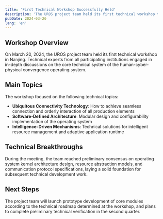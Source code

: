```yaml
---
title: 'First Technical Workshop Successfully Held'
description: 'The UROS project team held its first technical workshop to discuss the core technical architecture and implementation of the human-cyber-physical convergence operating system.'
pubDate: 2024-03-20
lang: 'en'
---
```


## Workshop Overview

On March 20, 2024, the UROS project team held its first technical workshop in Nanjing. Technical experts from all participating institutions engaged in in-depth discussions on the core technical system of the human-cyber-physical convergence operating system.

## Main Topics

The workshop focused on the following technical topics:

- **Ubiquitous Connectivity Technology**: How to achieve seamless connection and orderly interaction of all production elements
- **Software-Defined Architecture**: Modular design and configurability implementation of the operating system
- **Intelligence-Driven Mechanisms**: Technical solutions for intelligent resource management and adaptive application runtime

## Technical Breakthroughs

During the meeting, the team reached preliminary consensus on operating system kernel architecture design, resource abstraction models, and communication protocol specifications, laying a solid foundation for subsequent technical development work.

## Next Steps

The project team will launch prototype development of core modules according to the technical roadmap determined at the workshop, and plans to complete preliminary technical verification in the second quarter.

